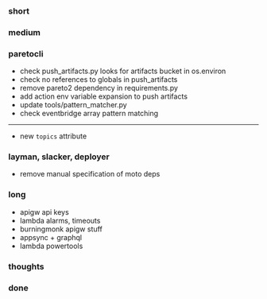 ### short

### medium

### paretocli

- check push_artifacts.py looks for artifacts bucket in os.environ
- check no references to globals in push_artifacts
- remove pareto2 dependency in requirements.py
- add action env variable expansion to push artifacts 
- update tools/pattern_matcher.py
- check eventbridge array pattern matching

---

- new `topics` attribute

### layman, slacker, deployer

- remove manual specification of moto deps

### long

- apigw api keys
- lambda alarms, timeouts
- burningmonk apigw stuff
- appsync + graphql
- lambda powertools

### thoughts

### done

